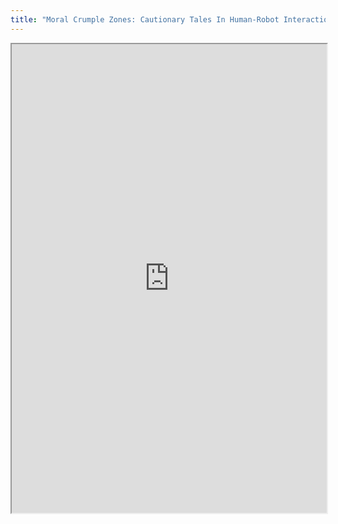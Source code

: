 ```yaml
---
title: "Moral Crumple Zones: Cautionary Tales In Human-Robot Interaction'"
---
```



<iframe height="750" width="100%" src="https://ewelton.github.io/ktest/wiki.html#Moral%20Crumple%20Zones:%20Cautionary%20Tales%20In%20Human-Robot%20Interaction'"></iframe>
